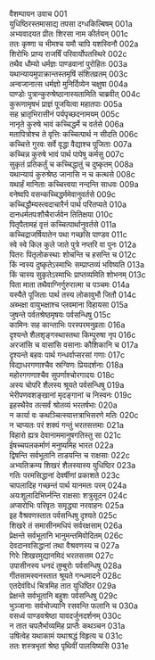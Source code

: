 वैशम्पायन उवाच	001  
युधिष्ठिरस्तमासाद्य तपसा दग्धकिल्बिषम्	001a  
अभ्यवादयत प्रीतः शिरसा नाम कीर्तयन्	001c  
ततः कृष्णा च भीमश्च यमौ चापि यशस्विनौ	002a  
शिरोभिः प्राप्य राजर्षिं परिवार्योपतस्थिरे	002c  
तथैव धौम्यो धर्मज्ञः पाण्डवानां पुरोहितः	003a  
यथान्यायमुपाक्रान्तस्तमृषिं संशितव्रतम्	003c  
अन्वजानात्स धर्मज्ञो मुनिर्दिव्येन चक्षुषा	004a  
पाण्डोः पुत्रान्कुरुश्रेष्ठानास्यतामिति चाब्रवीत्	004c  
कुरूणामृषभं प्राज्ञं पूजयित्वा महातपाः	005a  
सह भ्रातृभिरासीनं पर्यपृच्छदनामयम्	005c  
नानृते कुरुषे भावं कच्चिद्धर्मे च वर्तसे	006a  
मतापित्रोश्च ते वृत्तिः कच्चित्पार्थ न सीदति	006c  
कच्चित्ते गुरवः सर्वे वृद्धा वैद्याश्च पूजिताः	007a  
कच्चिन्न कुरुषे भावं पार्थ पापेषु कर्मसु	007c  
सुकृतं प्रतिकर्तुं च कच्चिद्धातुं च दुष्कृतम्	008a  
यथान्यायं कुरुश्रेष्ठ जानासि न च कत्थसे	008c  
यथार्हं मानिताः कच्चित्त्वया नन्दन्ति साधवः	009a  
वनेष्वपि वसन्कच्चिद्धर्ममेवानुवर्तसे	009c  
कच्चिद्धौम्यस्त्वदाचारैर्न पार्थ परितप्यते	010a  
दानधर्मतपःशौचैरार्जवेन तितिक्षया	010c  
पितृपैतामहं वृत्तं कच्चित्पार्थानुवर्तसे	011a  
कच्चिद्राजर्षियातेन पथा गच्छसि पाण्डव	011c  
स्वे स्वे किल कुले जाते पुत्रे नप्तरि वा पुनः	012a  
पितरः पितृलोकस्थाः शोचन्ति च हसन्ति च	012c  
किं न्वस्य दुष्कृतेऽस्माभिः सम्प्राप्तव्यं भविष्यति	013a  
किं चास्य सुकृतेऽस्माभिः प्राप्तव्यमिति शोभनम्	013c  
पिता माता तथैवाग्निर्गुरुरात्मा च पञ्चमः	014a  
यस्यैते पूजिताः पार्थ तस्य लोकावुभौ जितौ	014c  
अब्भक्षा वायुभक्षाश्च प्लवमाना विहायसा	015a  
जुषन्ते पर्वतश्रेष्ठमृषयः पर्वसन्धिषु	015c  
कामिनः सह कान्ताभिः परस्परमनुव्रताः	016a  
दृश्यन्ते शैलशृङ्गस्थास्तथा किम्पुरुषा नृप	016c  
अरजांसि च वासांसि वसानाः कौशिकानि च	017a  
दृश्यन्ते बहवः पार्थ गन्धर्वाप्सरसां गणाः	017c  
विद्याधरगणाश्चैव स्रग्विणः प्रियदर्शनाः	018a  
महोरगगणाश्चैव सुपर्णाश्चोरगादयः	018c  
अस्य चोपरि शैलस्य श्रूयते पर्वसन्धिषु	019a  
भेरीपणवशङ्खानां मृदङ्गानां च निस्वनः	019c  
इहस्थैरेव तत्सर्वं श्रोतव्यं भरतर्षभाः	020a  
न कार्या वः कथञ्चित्स्यात्तत्राभिसरणे मतिः	020c  
न चाप्यतः परं शक्यं गन्तुं भरतसत्तमाः	021a  
विहारो ह्यत्र देवानाममानुषगतिस्तु सा	021c  
ईषच्चपलकर्माणं मनुष्यमिह भारत	022a  
द्विषन्ति सर्वभूतानि ताडयन्ति च राक्षसाः	022c  
अभ्यतिक्रम्य शिखरं शैलस्यास्य युधिष्ठिर	023a  
गतिः परमसिद्धानां देवर्षीणां प्रकाशते	023c  
चापलादिह गच्छन्तं पार्थ यानमतः परम्	024a  
अयःशूलादिभिर्घ्नन्ति राक्षसाः शत्रुसूदन	024c  
अप्सरोभिः परिवृतः समृद्ध्या नरवाहनः	025a  
इह वैश्रवणस्तात पर्वसन्धिषु दृश्यते	025c  
शिखरे तं समासीनमधिपं सर्वरक्षसाम्	026a  
प्रेक्षन्ते सर्वभूतानि भानुमन्तमिवोदितम्	026c  
देवदानवसिद्धानां तथा वैश्रवणस्य च	027a  
गिरेः शिखरमुद्यानमिदं भरतसत्तम	027c  
उपासीनस्य धनदं तुम्बुरोः पर्वसन्धिषु	028a  
गीतसामस्वनस्तात श्रूयते गन्धमादने	028c  
एतदेवंविधं चित्रमिह तात युधिष्ठिर	029a  
प्रेक्षन्ते सर्वभूतानि बहुशः पर्वसन्धिषु	029c  
भुञ्जानाः सर्वभोज्यानि रसवन्ति फलानि च	030a  
वसध्वं पाण्डवश्रेष्ठा यावदर्जुनदर्शनम्	030c  
न तात चपलैर्भाव्यमिह प्राप्तैः कथञ्चन	031a  
उषित्वेह यथाकामं यथाश्रद्धं विहृत्य च	031c  
ततः शस्त्रभृतां श्रेष्ठ पृथिवीं पालयिष्यसि	031e  
